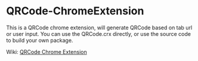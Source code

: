 # QRCode-ChromeExtension
This is a QRCode chrome extension, will generate QRCode based on tab url or user input.
You can use the QRCode.crx directly, or use the source code to build your own package.

Wiki: [QRCode Chrome Extension](http://www.boydwang.com/2016/10/srcode-generator-extension/)
